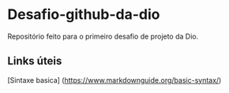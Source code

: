 # Desafio-github-da-dio
Repositório feito para o primeiro desafio de projeto da Dio.

## Links úteis
[Sintaxe basica] (https://www.markdownguide.org/basic-syntax/)
